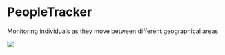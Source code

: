 # PeopleTracker

Monitoring individuals as they move between different geographical areas

![](https://github.com/luckyrabbit85/PeopleTracker/project_demo.gif)
